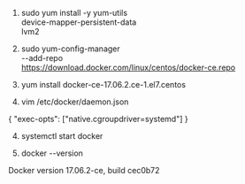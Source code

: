 1. sudo yum install -y yum-utils \
  device-mapper-persistent-data \
  lvm2

2. sudo yum-config-manager \
    --add-repo \
    https://download.docker.com/linux/centos/docker-ce.repo

3. yum install docker-ce-17.06.2.ce-1.el7.centos

4. vim /etc/docker/daemon.json

{
  "exec-opts": ["native.cgroupdriver=systemd"]
}

4. systemctl start docker

5. docker --version

  Docker version 17.06.2-ce, build cec0b72
